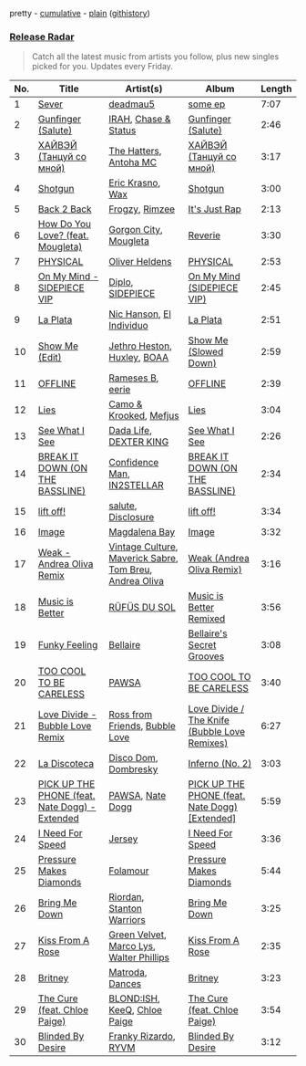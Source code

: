 pretty - [cumulative](/playlists/cumulative/Release%20Radar.md) - [plain](/playlists/plain/37i9dQZEVXbsudmxBFKW7G) ([githistory](https://github.githistory.xyz/vitokorn/spotify-playlist-archive/blob/master/playlists/plain/37i9dQZEVXbsudmxBFKW7G))
### [Release Radar](https://open.spotify.com/playlist/37i9dQZEVXbsudmxBFKW7G)

> Catch all the latest music from artists you follow, plus new singles picked for you. Updates every Friday.

| No. | Title | Artist(s) | Album | Length |
|---|---|---|---|---|
| 1 | [Sever](https://open.spotify.com/track/3sXl6kTbIhhPZ3mrho4woG) | [deadmau5](https://open.spotify.com/artist/2CIMQHirSU0MQqyYHq0eOx) | [some ep](https://open.spotify.com/album/5OPRF4o1pypBIdGbKtAbCN) | 7:07 |
| 2 | [Gunfinger (Salute)](https://open.spotify.com/track/30aEleGsSvwoORcXA4mKgT) | [IRAH](https://open.spotify.com/artist/17fY0VRyqRgmqI3dHlE1UU), [Chase & Status](https://open.spotify.com/artist/3jNkaOXasoc7RsxdchvEVq) | [Gunfinger (Salute)](https://open.spotify.com/album/1T0ZCkKD1tLyZ35AHnIL58) | 2:46 |
| 3 | [ХАЙВЭЙ (Танцуй со мной)](https://open.spotify.com/track/5xcOOBRqtMeiMYZIvHSaIx) | [The Hatters](https://open.spotify.com/artist/7JuLr3YC53QjWBcw2el44G), [Antoha MC](https://open.spotify.com/artist/6OqmKFaRcw0f23m5PQ9CrL) | [ХАЙВЭЙ (Танцуй со мной)](https://open.spotify.com/album/1mP5nMJITGGr71TGxkSRCF) | 3:17 |
| 4 | [Shotgun](https://open.spotify.com/track/25HyvzeaRBziTOQ4wecaGo) | [Eric Krasno](https://open.spotify.com/artist/6tQIsqw6DrDfdoPwOrOD6k), [Wax](https://open.spotify.com/artist/36kzCQhGfJzrLuZzrHweNV) | [Shotgun](https://open.spotify.com/album/326Z60PqTYOnWTabiel27E) | 3:00 |
| 5 | [Back 2 Back](https://open.spotify.com/track/2aeYlm5pTveLhauP825AAD) | [Frogzy](https://open.spotify.com/artist/1uyiC64t7tyR7cC3rIAFeY), [Rimzee](https://open.spotify.com/artist/65QlWmtWjcK3CPBung0ATT) | [It's Just Rap](https://open.spotify.com/album/341MzSmMujwTwIkYwPNX5j) | 2:13 |
| 6 | [How Do You Love? (feat. Mougleta)](https://open.spotify.com/track/2C6js1uZ2MOTOuWoK30re8) | [Gorgon City](https://open.spotify.com/artist/4VNQWV2y1E97Eqo2D5UTjx), [Mougleta](https://open.spotify.com/artist/4gmndqcVVyxmzgOunTiuAD) | [Reverie](https://open.spotify.com/album/5GCjSTO49p9xx0I223rXo6) | 3:30 |
| 7 | [PHYSICAL](https://open.spotify.com/track/3am2aiyW5kDSG80gxcxbh5) | [Oliver Heldens](https://open.spotify.com/artist/5nki7yRhxgM509M5ADlN1p) | [PHYSICAL](https://open.spotify.com/album/4pdX1ZCBWDBlt6Njy39JhH) | 2:53 |
| 8 | [On My Mind - SIDEPIECE VIP](https://open.spotify.com/track/4OEblYivg2Nne6wHUVmWkD) | [Diplo](https://open.spotify.com/artist/5fMUXHkw8R8eOP2RNVYEZX), [SIDEPIECE](https://open.spotify.com/artist/5czbzNZZfWpyFgZyfT3Mkk) | [On My Mind (SIDEPIECE VIP)](https://open.spotify.com/album/1BVoXeuFXEd0Huv1E6T8Yw) | 2:45 |
| 9 | [La Plata](https://open.spotify.com/track/5njA5vbc4MNpUCy2YYQxOJ) | [Nic Hanson](https://open.spotify.com/artist/1NrFTpkB0RvbVLYl0p5Xvc), [El Individuo](https://open.spotify.com/artist/6g5g4O5mwD2z9AZJLNgz8O) | [La Plata](https://open.spotify.com/album/0i9Km0O7PUJkHMZZJkMjWu) | 2:51 |
| 10 | [Show Me (Edit)](https://open.spotify.com/track/0xMF7Tpj62WpkyLVFLQS3W) | [Jethro Heston](https://open.spotify.com/artist/1Qj4wPnd5DKW7TXALK7Xfj), [Huxley](https://open.spotify.com/artist/6fJvW51nWhRImJyos6O7sT), [BOAA](https://open.spotify.com/artist/3UcSNFCSrySJaATgkzIUl9) | [Show Me (Slowed Down)](https://open.spotify.com/album/6CMObNtuhgedb73atRtt3P) | 2:59 |
| 11 | [OFFLINE](https://open.spotify.com/track/1OJCShDuK5Nt65EvtzOKER) | [Rameses B](https://open.spotify.com/artist/06EfEcjc0vdvI6VNL0soIO), [eerie](https://open.spotify.com/artist/34Ms8SDF1EGvcSULOKjgaV) | [OFFLINE](https://open.spotify.com/album/35HuahdvG1p9pFHllhSAAX) | 2:39 |
| 12 | [Lies](https://open.spotify.com/track/0cNL4jWf1723O9XI14KBus) | [Camo & Krooked](https://open.spotify.com/artist/2N8IPNZTiNo3nj4mreOlHU), [Mefjus](https://open.spotify.com/artist/54qqaSH6byJIb8eFWxe3Pj) | [Lies](https://open.spotify.com/album/2T8U5mFu64bzFqi4rkTbqs) | 3:04 |
| 13 | [See What I See](https://open.spotify.com/track/2J7Gdy5GzfdbPoHvpl3qfB) | [Dada Life](https://open.spotify.com/artist/00sAT5YX8W3xNd1EuqyHw9), [DEXTER KING](https://open.spotify.com/artist/1cTcLDR0Y5LuXv7VlOQKmO) | [See What I See](https://open.spotify.com/album/2GEx2Zurd4rpelQlu0iCH7) | 2:26 |
| 14 | [BREAK IT DOWN (ON THE BASSLINE)](https://open.spotify.com/track/1poGDt4f2MB2q9m1lsBwAB) | [Confidence Man](https://open.spotify.com/artist/0RwXnFrEoI8tltFvYpJgP6), [IN2STELLAR](https://open.spotify.com/artist/6JDTszsnsJ44yCRBnISbVq) | [BREAK IT DOWN (ON THE BASSLINE)](https://open.spotify.com/album/35HrIn0UbaHzkoLNMusEo1) | 2:34 |
| 15 | [lift off!](https://open.spotify.com/track/1lsuQNbQXg0smdcAaRpmja) | [salute](https://open.spotify.com/artist/1np8xozf7ATJZDi9JX8Dx5), [Disclosure](https://open.spotify.com/artist/6nS5roXSAGhTGr34W6n7Et) | [lift off!](https://open.spotify.com/album/5PCGG2ken65WpPN06uqa08) | 3:34 |
| 16 | [Image](https://open.spotify.com/track/5LIUI808j8M8bXQd0kRxnp) | [Magdalena Bay](https://open.spotify.com/artist/1oPRcJUkloHaRLYx0olBLJ) | [Image](https://open.spotify.com/album/7JnlRfxpLRDdeYOPuNcklD) | 3:32 |
| 17 | [Weak - Andrea Oliva Remix](https://open.spotify.com/track/03VggYOlKqBOhfhXM72FbC) | [Vintage Culture](https://open.spotify.com/artist/28uJnu5EsrGml2tBd7y8ts), [Maverick Sabre](https://open.spotify.com/artist/0ukgrNYk51TkMQr0f2Br4Q), [Tom Breu](https://open.spotify.com/artist/4Y4jZlaPkgIlzMp6kmcr9h), [Andrea Oliva](https://open.spotify.com/artist/6oqv4rbOMlOZNOUoDFgBSp) | [Weak (Andrea Oliva Remix)](https://open.spotify.com/album/2bfwL0E5JBX068QlfEkntk) | 3:16 |
| 18 | [Music is Better](https://open.spotify.com/track/6LJl95a8Cn2cbYZZqYfQRm) | [RÜFÜS DU SOL](https://open.spotify.com/artist/5Pb27ujIyYb33zBqVysBkj) | [Music is Better Remixed](https://open.spotify.com/album/5PByHLgKAHvZLLOacUUZU9) | 3:56 |
| 19 | [Funky Feeling](https://open.spotify.com/track/2QDtpKCNubtfl1QstTfFYH) | [Bellaire](https://open.spotify.com/artist/6yeeXqk3RxV7l5DxmlXMnw) | [Bellaire's Secret Grooves](https://open.spotify.com/album/4sX5nX1VInXSBYf7J7rf0n) | 3:08 |
| 20 | [TOO COOL TO BE CARELESS](https://open.spotify.com/track/6KqM3xmPIDonsTjCSGrrr5) | [PAWSA](https://open.spotify.com/artist/4E0HD2PMY8kQJIjlShrLUS) | [TOO COOL TO BE CARELESS](https://open.spotify.com/album/17zk2lz0xesn8Y4YncohZa) | 3:40 |
| 21 | [Love Divide - Bubble Love Remix](https://open.spotify.com/track/77xrEjHvl3b8MEiUU5aMSn) | [Ross from Friends](https://open.spotify.com/artist/1Ma3pJzPIrAyYPNRkp3SUF), [Bubble Love](https://open.spotify.com/artist/0Uu5MoqXbYYsMb6HLw0X62) | [Love Divide / The Knife (Bubble Love Remixes)](https://open.spotify.com/album/48a5z32orq8hPAIIyDfQzp) | 6:27 |
| 22 | [La Discoteca](https://open.spotify.com/track/0Gu4cStjRumBXlAjs0aSeT) | [Disco Dom](https://open.spotify.com/artist/3q8DkzC4UfA5lKG1YG4004), [Dombresky](https://open.spotify.com/artist/2GVtgxcx7jg5xVCZsIHSGN) | [Inferno (No. 2)](https://open.spotify.com/album/2rY5Z3ismUfHQqxZhZRPFN) | 3:03 |
| 23 | [PICK UP THE PHONE (feat. Nate Dogg) - Extended](https://open.spotify.com/track/5n3NdCMPTdFcnOc0YlVQMB) | [PAWSA](https://open.spotify.com/artist/4E0HD2PMY8kQJIjlShrLUS), [Nate Dogg](https://open.spotify.com/artist/1Oa0bMld0A3u5OTYfMzp5h) | [PICK UP THE PHONE (feat. Nate Dogg) [Extended]](https://open.spotify.com/album/1X62AdM1o6eP9fADXYitlf) | 5:59 |
| 24 | [I Need For Speed](https://open.spotify.com/track/1ggx4wohd1La6vue2KyHK4) | [Jersey](https://open.spotify.com/artist/7C4JBZtbD3cLEOufhgSHzQ) | [I Need For Speed](https://open.spotify.com/album/16lV4BfF8XLr3M3QQzBVmB) | 3:36 |
| 25 | [Pressure Makes Diamonds](https://open.spotify.com/track/7xUXITq5VTGwmt4Klywd2L) | [Folamour](https://open.spotify.com/artist/6pJY5At9SiMpAOBrw9YosS) | [Pressure Makes Diamonds](https://open.spotify.com/album/4ovkiGQFIBK9TcxzoNvzlh) | 5:44 |
| 26 | [Bring Me Down](https://open.spotify.com/track/2VIZvfKJFT2YHqHqkM2qhs) | [Riordan](https://open.spotify.com/artist/68rU1sdZ0HjxjEC5YnSmao), [Stanton Warriors](https://open.spotify.com/artist/7GeAzBsalYANXTi1ReOm1R) | [Bring Me Down](https://open.spotify.com/album/0zNUqbx2KGZxAlvwxTKAvs) | 3:25 |
| 27 | [Kiss From A Rose](https://open.spotify.com/track/5LNFAjkC0DhgUfiQcKHrX4) | [Green Velvet](https://open.spotify.com/artist/3ABaec4jjl95VqmG1iD4k2), [Marco Lys](https://open.spotify.com/artist/5WiohqjMNs7MtChjoHE9D1), [Walter Phillips](https://open.spotify.com/artist/59WleqeZMvAUVl6ROkjahJ) | [Kiss From A Rose](https://open.spotify.com/album/7hWYQeuLz8pL88CqfFLroi) | 2:35 |
| 28 | [Britney](https://open.spotify.com/track/0yY2A8OQVJMSSRFoFy13SL) | [Matroda](https://open.spotify.com/artist/45lcbTsX07JWzmTIjcdyBz), [Dances](https://open.spotify.com/artist/1XwL3qdo0jPmliKRgxY5TL) | [Britney](https://open.spotify.com/album/4wL4pqz5I1l1z1uliH8lOw) | 3:23 |
| 29 | [The Cure (feat. Chloe Paige)](https://open.spotify.com/track/47bfpeMYD6oCLJL9ZAbxCc) | [BLOND:ISH](https://open.spotify.com/artist/6zsJjoCtL1WByG0VsuFWzR), [KeeQ](https://open.spotify.com/artist/5OSkggAoi9qMYfSJuTz4pB), [Chloe Paige](https://open.spotify.com/artist/5829bCNnWiHYQQvF5lMxWq) | [The Cure (feat. Chloe Paige)](https://open.spotify.com/album/11NsP5ydXk68bhYyq5tErV) | 3:54 |
| 30 | [Blinded By Desire](https://open.spotify.com/track/7cFkTvvksmu7l6yoXyaDh7) | [Franky Rizardo](https://open.spotify.com/artist/2UgphhGSlC9QWgaZWUOCkl), [RYVM](https://open.spotify.com/artist/1WPEvpdkTpcT5R976cTAFJ) | [Blinded By Desire](https://open.spotify.com/album/1aPmvHGhIEAEZKHFjVAAt7) | 3:12 |